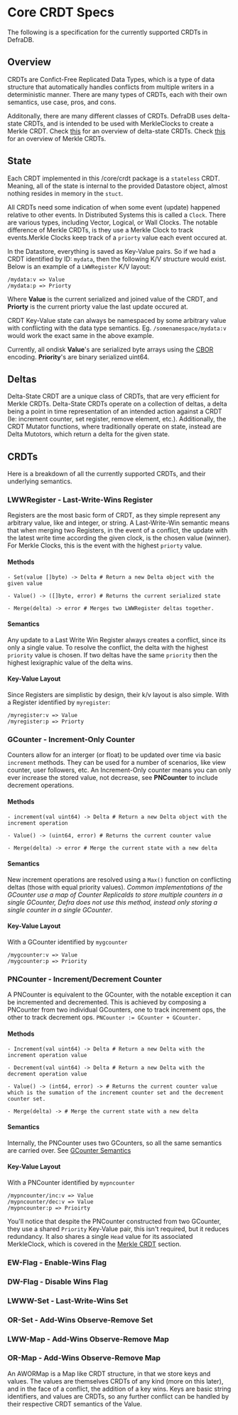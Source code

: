 # Core CRDT Specs

The following is a specification for the currently supported CRDTs in DefraDB.

## Overview
CRDTs are Confict-Free Replicated Data Types, which is a type of data structure that automatically handles conflicts from multiple writers in a deterministic manner. There are many types of CRDTs, each with their own semantics, use case, pros, and cons.

Additonally, there are many different classes of CRDTs. DefraDB uses delta-state CRDTs, and is intended to be used with MerkleClocks to create a Merkle CRDT. Check [this](https://arxiv.org/abs/1603.01529) for an overview of delta-state CRDTs. Check [this](https://hector.link/presentations/merkle-crdts/merkle-crdts.pdf) for an overview of Merkle CRDTs.

## State
Each CRDT implemented in this /core/crdt  package is a `stateless` CRDT. Meaning, all of the state is internal to the provided Datastore object, almost nothing resides in memory in the ```stuct```.

All CRDTs need some indication of when some event (update) happened relative to other events. In Distributed Systems this is called a `Clock`. There are various types, including Vector, Logical, or Wall Clocks. The notable difference of Merkle CRDTs, is they use a Merkle Clock to track events.Merkle Clocks keep track of a ```priorty``` value each event occured at.

In the Datastore, everything is saved as Key-Value pairs. So if we had a CRDT identified by ID: `mydata`, then the following K/V structure would exist. Below is an example of a ```LWWRegister``` K/V layout:
```
/mydata:v => Value
/mydata:p => Priorty
```
Where **Value** is the current serialized and joined value of the CRDT, and **Priorty** is the current priorty value the last update occured at. 

CRDT Key-Value state can always be namespaced by some arbitrary value with conflicting with the data type semantics. Eg. ```/somenamespace/mydata:v``` would work the exact same in the above example.

Currently, all ondisk **Value**'s are serialized byte arrays using the [CBOR]() encoding. **Priority**'s are binary serialized uint64.

## Deltas
Delta-State CRDT are a unique class of CRDTs, that are very efficient for Merkle CRDTs. Delta-State CRDTs operate on a collection of deltas, a delta being a point in time representation of an intended action against a CRDT (Ie: increment counter, set register, remove element, etc.). Additionally, the CRDT Mutator functions, where traditionally operate on state, instead are Delta Mutotors, which return a delta for the given state. 

## CRDTs

Here is a breakdown of all the currently supported CRDTs, and their underlying semantics.

### LWWRegister - Last-Write-Wins Register
Registers are the most basic form of CRDT, as they simple represent any arbitrary value, like and integer, or string. A Last-Write-Win semantic means that when merging two Registers, in the event of a conflict, the update with the latest write time according the given clock, is the chosen value (winner). For Merkle Clocks, this is the event with the highest ```priorty``` value.

#### Methods
```
- Set(value []byte) -> Delta # Return a new Delta object with the given value

- Value() -> ([]byte, error) # Returns the current serialized state

- Merge(delta) -> error # Merges two LWWRegister deltas together.
```

#### Semantics
Any update to a Last Write Win Register always creates a conflict, since its only a single value. To resolve the conflict, the delta with the highest ```priority``` value is chosen. If two deltas have the same ```priority``` then the highest lexigraphic value of the delta wins.

#### Key-Value Layout
Since Registers are simplistic by design, their k/v layout is also simple.
With a Register identified by ```myregister```:
```
/myregister:v => Value
/myregister:p => Priorty
```

### GCounter - Increment-Only Counter
Counters allow for an interger (or float) to be updated over time via basic ```increment``` methods. They can be used for a number of scenarios, like view counter, user followers, etc. An Increment-Only counter means you can only ever increase the stored value, not decrease, see **PNCounter** to include decrement operations.


#### Methods
```
- increment(val uint64) -> Delta # Return a new Delta object with the increment operation

- Value() -> (uint64, error) # Returns the current counter value

- Merge(delta) -> error # Merge the current state with a new delta
```

#### Semantics
New increment operations are resolved using a ```Max()``` function on conflicting deltas (those with equal priority values). *Common implementations of the GCounter use a map of Counter ReplicaIds to store multiple counters in a single GCounter, Defra does not use this method, instead only storing a single counter in a single GCounter*.

#### Key-Value Layout
With a GCounter identified by ```mygcounter```
```
/mygcounter:v => Value
/mygcounter:p => Priority
```

### PNCounter - Increment/Decrement Counter
A PNCounter is equivalent to the GCounter, with the notable exception it can be incremented and decremented. This is achieved by composing a PNCounter from two individual GCounters, one to track increment ops, the other to track decrement ops. `PNCounter := GCounter + GCounter.`

#### Methods
```
- Increment(val uint64) -> Delta # Return a new Delta with the increment operation value

- Decrement(val uint64) -> Delta # Return a new Delta with the decrement operation value

- Value() -> (int64, error) -> # Returns the current counter value which is the sumation of the increment counter set and the decrement counter set.

- Merge(delta) -> # Merge the current state with a new delta
```

#### Semantics
Internally, the PNCounter uses two GCounters, so all the same semantics are carried over. See [GCounter Semantics](#GCounter)

#### Key-Value Layout
With a PNCounter identified by ```mypncounter```
```
/mypncounter/inc:v => Value
/mypncounter/dec:v => Value
/mypncounter:p => Prioirty
```
You'll notice that despite the PNCounter constructed from two GCounter, they use a shared ```Priority``` Key-Value pair, this isn't required, but it reduces redundancy. It also shares a single ```Head``` value for its associated MerkleClock, which is covered in the [Merkle CRDT]() section.

### EW-Flag - Enable-Wins Flag

### DW-Flag -  Disable Wins Flag

### LWWW-Set - Last-Write-Wins Set

### OR-Set - Add-Wins Observe-Remove Set

### LWW-Map - Add-Wins Observe-Remove Map

### OR-Map - Add-Wins Observe-Remove Map
An AWORMap is a Map like CRDT structure, in that we store keys and values. The values are themselves CRDTs of any kind (more on this later), and in the face of a conflict, the addition of a key wins. Keys are basic string identifiers, and values are CRDTs, so any further conflict can be handled by their respective CRDT semantics of the Value.


